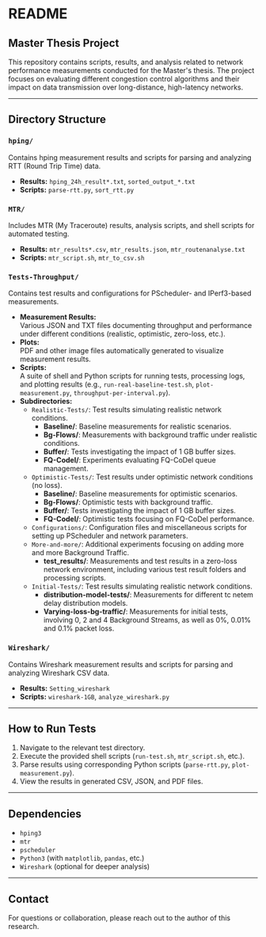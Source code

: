 # README

## Master Thesis Project

This repository contains scripts, results, and analysis related to network performance measurements conducted for the Master's thesis. The project focuses on evaluating different congestion control algorithms and their impact on data transmission over long-distance, high-latency networks.

---

## Directory Structure

### `hping/`
Contains hping measurement results and scripts for parsing and analyzing RTT (Round Trip Time) data.
- **Results:** `hping_24h_result*.txt`, `sorted_output_*.txt`
- **Scripts:** `parse-rtt.py`, `sort_rtt.py`

### `MTR/`
Includes MTR (My Traceroute) results, analysis scripts, and shell scripts for automated testing.
- **Results:** `mtr_results*.csv`, `mtr_results.json`, `mtr_routenanalyse.txt`
- **Scripts:** `mtr_script.sh`, `mtr_to_csv.sh`

### `Tests-Throughput/`
Contains test results and configurations for PScheduler- and IPerf3-based measurements.
- **Measurement Results:**  
  Various JSON and TXT files documenting throughput and performance under different conditions (realistic, optimistic, zero-loss, etc.).
- **Plots:**  
  PDF and other image files automatically generated to visualize measurement results.
- **Scripts:**  
  A suite of shell and Python scripts for running tests, processing logs, and plotting results (e.g., `run-real-baseline-test.sh`, `plot-measurement.py`, `throughput-per-interval.py`).
- **Subdirectories:**
  - `Realistic-Tests/`: Test results simulating realistic network conditions.
    - **Baseline/**: Baseline measurements for realistic scenarios.
    - **Bg-Flows/**: Measurements with background traffic under realistic conditions.
    - **Buffer/**: Tests investigating the impact of 1 GB buffer sizes.
    - **FQ-Codel/**: Experiments evaluating FQ-CoDel queue management.
  - `Optimistic-Tests/`: Test results under optimistic network conditions (no loss).
    - **Baseline/**: Baseline measurements for optimistic scenarios.
    - **Bg-Flows/**: Optimistic tests with background traffic.
    - **Buffer/**: Tests investigating the impact of 1 GB buffer sizes.
    - **FQ-Codel/**: Optimistic tests focusing on FQ-CoDel performance.
  - `Configurations/`: Configuration files and miscellaneous scripts for setting up PScheduler and network parameters.
  - `More-and-more/`: Additional experiments focusing on adding more and more Background Traffic.
    - **test_results/**: Measurements and test results in a zero-loss network environment, including various test result folders and processing scripts.
  - `Initial-Tests/`: Test results simulating realistic network conditions.
    - **distribution-model-tests/**: Measurements for different tc netem delay distribution models.
    - **Varying-loss-bg-traffic/**: Measurements for initial tests, involving 0, 2 and 4 Background Streams, as well as 0%, 0.01% and 0.1% packet loss.

### `Wireshark/`
Contains Wireshark measurement results and scripts for parsing and analyzing Wireshark CSV data.
- **Results:** `Setting_wireshark`
- **Scripts:** `wireshark-1GB`, `analyze_wireshark.py`

---

## How to Run Tests
1. Navigate to the relevant test directory.
2. Execute the provided shell scripts (`run-test.sh`, `mtr_script.sh`, etc.).
3. Parse results using corresponding Python scripts (`parse-rtt.py`, `plot-measurement.py`).
4. View the results in generated CSV, JSON, and PDF files.

---

## Dependencies
- `hping3`
- `mtr`
- `pscheduler`
- `Python3` (with `matplotlib`, `pandas`, etc.)
- `Wireshark` (optional for deeper analysis)

---

## Contact
For questions or collaboration, please reach out to the author of this research.

